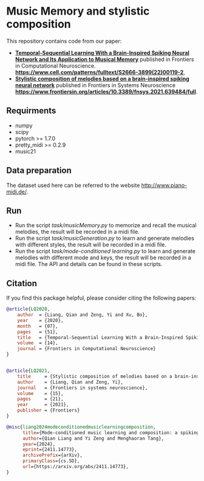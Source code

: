 # Music Memory and stylistic composition

This repository contains code from our paper:
- [**Temporal-Sequential Learning With a Brain-Inspired Spiking Neural Network and Its Application to Musical Memory**](https://www.cell.com/patterns/fulltext/S2666-3899(22)00119-2) published in Frontiers in Computational Neuroscience. **https://www.cell.com/patterns/fulltext/S2666-3899(22)00119-2**,
- [**Stylistic composition of melodies based on a brain-inspired spiking neural network**](https://www.frontiersin.org/articles/10.3389/fnsys.2021.639484/full) published in  Frontiers in Systems Neuroscience **https://www.frontiersin.org/articles/10.3389/fnsys.2021.639484/full**.

## Requirments

* numpy
* scipy
* pytorch >= 1.7.0
* pretty_midi >= 0.2.9
* music21


## Data preparation

The dataset used here can be referred to the website http://www.piano-midi.de/. 


## Run
* Run the script *task/musicMemory.py* to memorize and recall the musical melodies, the result will be recorded in a midi file.
* Run the script *task/musicGeneration.py* to learn and generate melodies with different styles, the result will be recorded in a midi file.
* Run the script *task/mode-conditioned learning.py* to learn and generate melodies with different mode and keys, the result will be recorded in a midi file.
The API and details can be found in these scripts. 

## Citation
If you find this package helpful, please consider citing the following papers:

```BibTex
@article{LQ2020,
    author  = {Liang, Qian and Zeng, Yi and Xu, Bo},
    year    = {2020},
    month   = {07},
    pages   = {51},
    title   = {Temporal-Sequential Learning With a Brain-Inspired Spiking Neural Network and Its Application to Musical Memory},
    volume  = {14},
    journal = {Frontiers in Computational Neuroscience}
}


@article{LQ2021,
    title     = {Stylistic composition of melodies based on a brain-inspired spiking neural network},
    author    = {Liang, Qian and Zeng, Yi},
    journal   = {Frontiers in systems neuroscience},
    volume    = {15},
    pages     = {21},
    year      = {2021},
    publisher = {Frontiers}
}

@misc{liang2024modeconditionedmusiclearningcomposition,
      title={Mode-conditioned music learning and composition: a spiking neural network inspired by neuroscience and psychology}, 
      author={Qian Liang and Yi Zeng and Menghaoran Tang},
      year={2024},
      eprint={2411.14773},
      archivePrefix={arXiv},
      primaryClass={cs.SD},
      url={https://arxiv.org/abs/2411.14773}, 
}

```

